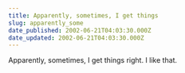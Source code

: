 ```yaml
---
title: Apparently, sometimes, I get things
slug: apparently_some
date_published: 2002-06-21T04:03:30.000Z
date_updated: 2002-06-21T04:03:30.000Z
---
```


Apparently, sometimes, I get things right. I like that.

